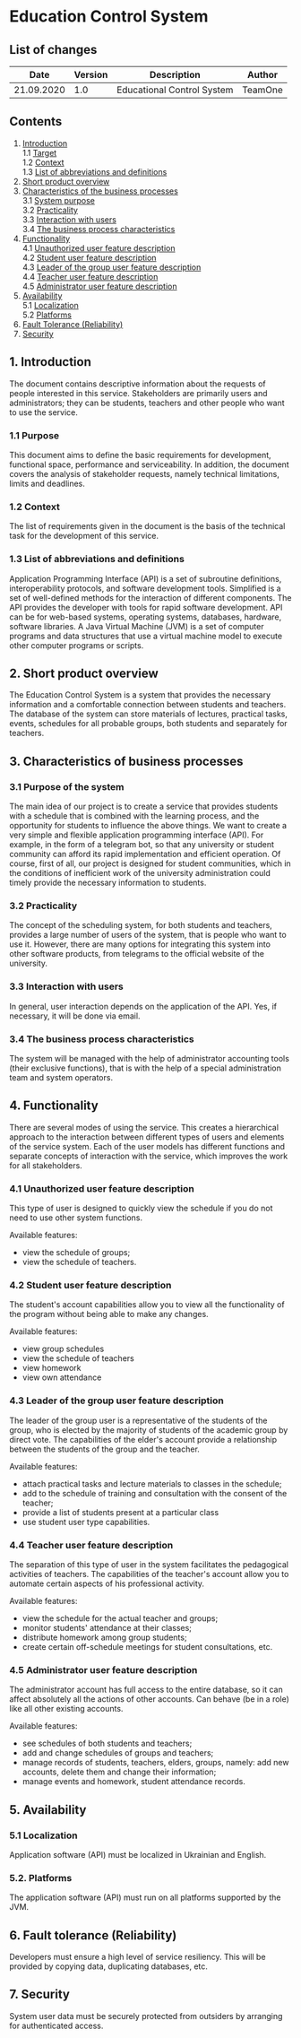 # Education Control System
## List of changes
| Date | Version | Description | Author |
| ------------ | ------------- | ------------ | ------------- |
| 21.09.2020 | 1.0 | Educational Control System | TeamOne |

## Contents
1. [Introduction](#1-introduction)  
1.1 [Target](#11-target)  
1.2 [Context](#12-context)  
1.3 [List of abbreviations and definitions](#13-list-of-abbreviations-and-definitions)  
2. [Short product overview](#2-short-product-overview)  
3. [Characteristics of the business processes](#3-characteristics-of-the-business-processes)  
3.1 [System purpose](#31-system-purpose)  
3.2 [Practicality](#32-practicality)  
3.3 [Interaction with users](#33-interaction-with-users)  
3.4 [The business process characteristics](#34-the-business-process-characteristics)  
4. [Functionality](#4-functionality)  
4.1 [Unauthorized user feature description](#41-unauthorized-feature-description)  
4.2 [Student user feature description](#42-description-of-student-opportunities)  
4.3 [Leader of the group user feature description](#43-leader-of-the-group-user-feature-description)  
4.4 [Teacher user feature description](#44-teacher-user-feature-description)  
4.5 [Administrator user feature description](#45-administrator-user-feature-description)  
5. [Availability](#5-availability)  
5.1 [Localization](#51-localization)  
5.2 [Platforms](#52-platforms)  
6. [Fault Tolerance (Reliability)](#6-fault-tolerance-(reliability))  
7. [Security](#7-security)  
## 1. Introduction
The document contains descriptive information about the requests of people interested in this service. Stakeholders are primarily users and administrators; they can be students, teachers and other people who want to use the service.
### 1.1 Purpose
This document aims to define the basic requirements for development, functional space, performance and serviceability. In addition, the document covers the analysis of stakeholder requests, namely technical limitations, limits and deadlines.
### 1.2 Context
The list of requirements given in the document is the basis of the technical task for the development of this service.
### 1.3 List of abbreviations and definitions
Application Programming Interface (API) is a set of subroutine definitions, interoperability protocols, and software development tools. Simplified is a set of well-defined methods for the interaction of different components. The API provides the developer with tools for rapid software development. API can be for web-based systems, operating systems, databases, hardware, software libraries.
A Java Virtual Machine (JVM) is a set of computer programs and data structures that use a virtual machine model to execute other computer programs or scripts.
## 2. Short product overview
The Education Control System is a system that provides the necessary information and a comfortable connection between students and teachers. The database of the system can store materials of lectures, practical tasks, events, schedules for all probable groups, both students and separately for teachers.
## 3. Characteristics of business processes
### 3.1 Purpose of the system
The main idea of our project is to create a service that provides students with a schedule that is combined with the learning process, and the opportunity for students to influence the above things. We want to create a very simple and flexible application programming interface (API). For example, in the form of a telegram bot, so that any university or student community can afford its rapid implementation and efficient operation. Of course, first of all, our project is designed for student communities, which in the conditions of inefficient work of the university administration could timely provide the necessary information to students.
### 3.2 Practicality
The concept of the scheduling system, for both students and teachers, provides a large number of users of the system, that is people who want to use it.
However, there are many options for integrating this system into other software products, from telegrams to the official website of the university.
### 3.3 Interaction with users
In general, user interaction depends on the application of the API. Yes, if necessary, it will be done via email.
### 3.4 The business process characteristics
The system will be managed with the help of administrator accounting tools (their exclusive functions), that is with the help of a special administration team and system operators.
## 4. Functionality
There are several modes of using the service. This creates a hierarchical approach to the interaction between different types of users and elements of the service system. Each of the user models has different functions and separate concepts of interaction with the service, which improves the work for all stakeholders.
### 4.1 Unauthorized user feature description
This type of user is designed to quickly view the schedule if you do not need to use other system functions.

Available features:
* view the schedule of groups;
* view the schedule of teachers.

### 4.2 Student user feature description
The student's account capabilities allow you to view all the functionality of the program without being able to make any changes.

Available features:
* view group schedules
* view the schedule of teachers
* view homework
* view own attendance

### 4.3 Leader of the group user feature description
The leader of the group user is a representative of the students of the group, who is elected by the majority of students of the academic group by direct vote. The capabilities of the elder's account provide a relationship between the students of the group and the teacher.

Available features:
* attach practical tasks and lecture materials to classes in the schedule;
* add to the schedule of training and consultation with the consent of the teacher;
* provide a list of students present at a particular class
* use student user type capabilities.

### 4.4 Teacher user feature description
The separation of this type of user in the system facilitates the pedagogical activities of teachers. The capabilities of the teacher's account allow you to automate certain aspects of his professional activity.

Available features:
* view the schedule for the actual teacher and groups;
* monitor students' attendance at their classes;
* distribute homework among group students;
* create certain off-schedule meetings for student consultations, etc.

### 4.5 Administrator user feature description
The administrator account has full access to the entire database, so it can affect
absolutely all the actions of other accounts. Can behave (be in a role) like all other existing accounts.

Available features:
* see schedules of both students and teachers;
* add and change schedules of groups and teachers;
* manage records of students, teachers, elders, groups, namely: add new accounts, delete them and change their information;
* manage events and homework, student attendance records.

## 5. Availability
### 5.1 Localization
Application software (API) must be localized in Ukrainian and English.

### 5.2. Platforms
The application software (API) must run on all platforms supported by the JVM.

## 6. Fault tolerance (Reliability)
Developers must ensure a high level of service resiliency. This will be provided by copying data, duplicating databases, etc.

## 7. Security
System user data must be securely protected from outsiders by arranging for authenticated access.
